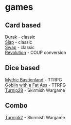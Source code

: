 # games

## Card based
[Durak](/games/durak) - classic  
[Slap](/games/slap) - classic  
[Swap](/games/swap) - classic  
[Revolution](/games/revolution) - COUP conversion  

## Dice based
[Mythic Bastionland](/games/mythic) - TTRPG  
[Goblin with a Fat Ass](/games/goblin) - TTRPG  
[Turnip28](/games/turnip28) - Skirmish Wargame  

## Combo
[Turnip52](/games/turnip52) - Skirmish Wargame  